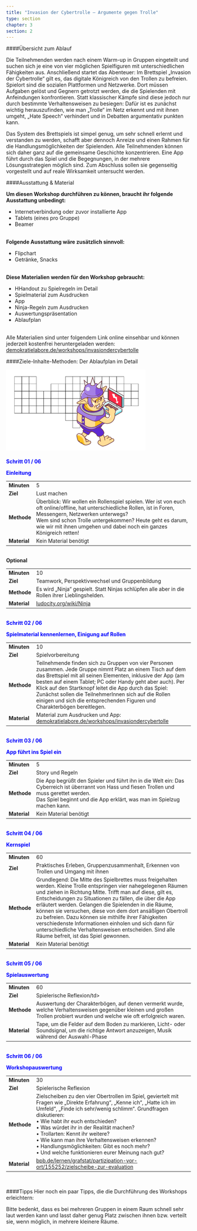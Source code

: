 ```yaml
---
title: "Invasion der Cybertrolle – Argumente gegen Trolle"
type: section
chapter: 3
section: 2
---
```


####Übersicht zum Ablauf

Die Teilnehmenden werden nach einem Warm-up in Gruppen eingeteilt
und suchen sich je eine von vier möglichen Spielfiguren mit
unterschiedlichen Fähigkeiten aus. Anschließend startet das Abenteuer:
Im Brettspiel „Invasion der Cybertrolle“ gilt es, das digitale
Königreich von den Trollen zu befreien. Spielort sind die sozialen
Plattformen und Netzwerke. Dort müssen Aufgaben gelöst und
Gegnern getrotzt werden, die die Spielenden mit Anfeindungen
konfrontieren. Statt klassischer Kämpfe sind diese jedoch nur
durch bestimmte Verhaltensweisen zu besiegen: Dafür ist es zunächst
wichtig herauszufinden, wie man „Trolle“ im Netz erkennt
und mit ihnen umgeht, „Hate Speech“ verhindert und in Debatten
argumentativ punkten kann.

Das System des Brettspiels ist simpel genug, um sehr schnell
erlernt und verstanden zu werden, schafft aber dennoch Anreize
und einen Rahmen für die Handlungsmöglichkeiten der Spielenden.
Alle Teilnehmenden können sich daher ganz auf die
gemeinsame Geschichte konzentrieren. Eine App führt durch
das Spiel und die Begegnungen, in der mehrere Lösungsstrategien
möglich sind. Zum Abschluss sollen sie gegenseitig vorgestellt
und auf reale Wirksamkeit untersucht werden.

####Ausstattung & Material

<b>Um diesen Workshop durchführen zu können, braucht ihr
folgende Ausstattung unbedingt:</b>

* Internetverbindung oder zuvor installierte App
* Tablets (eines pro Gruppe)
* Beamer
<br><br>

<b>Folgende Ausstattung wäre zusätzlich sinnvoll:</b>

* Flipchart
* Getränke, Snacks
<br><br>

<b>Diese Materialien werden für den Workshop gebraucht:</b>

* HHandout zu Spielregeln im Detail
* Spielmaterial zum Ausdrucken
* App
* Ninja-Regeln zum Ausdrucken
* Auswertungspräsentation
* Ablaufplan
<br><br>

Alle Materialien sind unter folgendem Link online einsehbar und können jederzeit
kostenfrei heruntergeladen werden: <a href="https://demokratielabore.de/workshops/invasiondercybertolle">demokratielabore.de/workshops/invasiondercybertolle</a>


####Ziele-Inhalte-Methoden: Der Ablaufplan im Detail
<div style="margin-right: 0px;  margin-left: 0px; margin-bottom: 20px">
  <img src="/images/cybertrolle-2.png"  style="display: block; max-width:380px; "/>
</div>

<div style="color:#0000ff; font-weight: bold;">Schritt 01 / 06</div>
<p style="color:#0000ff; font-weight: bold;">Einleitung</p>
<table>
	<tbody>
		<td style="font-weight: bold;">Minuten</td>
		<td>5</td>
		</tr>
		<tr>
		<td style="font-weight: bold;">Ziel</td>
		<td>Lust machen</td>
		</tr>
		<tr>
		<td style="font-weight: bold;">Methode</td>
		<td>Überblick: Wir wollen ein Rollenspiel spielen. Wer ist von euch oft
			online/offline, hat unterschiedliche Rollen, ist in Foren, Messengern,
			Netzwerken unterwegs? <br>
			Wem sind schon Trolle untergekommen? Heute geht es darum,
			wie wir mit ihnen umgehen und dabei noch ein ganzes Königreich
			retten!
		</td>
		</tr>
		<tr>
		<td style="font-weight: bold;">Material</td>
		<td>Kein Material benötigt</td>
		</tr>
	</tbody>
</table>
<br>
<div style="font-weight: bold;">Optional</div>
<table>
	<tbody>
		<td style="font-weight: bold;">Minuten</td>
		<td>10</td>
		</tr>
		<tr>
		<td style="font-weight: bold;">Ziel</td>
		<td>Teamwork, Perspektivwechsel und Gruppenbildung</td>
		</tr>
		<tr>
		<td style="font-weight: bold;">Methode</td>
		<td>Es wird „Ninja“ gespielt. Statt Ninjas schlüpfen alle aber in die
			Rollen ihrer Lieblingshelden.
		</td>
		</tr>
		<tr>
		<td style="font-weight: bold;">Material</td>
		<td><a href="http://ludocity.org/wiki/Ninja">ludocity.org/wiki/Ninja</a></td>
		</tr>
	</tbody>
</table>
<br>
<div style="color:#0000ff; font-weight: bold;">Schritt 02 / 06</div>
<p style="color:#0000ff; font-weight: bold;">Spielmaterial kennenlernen, Einigung auf Rollen</p>
<table>
	<tbody>
		<td style="font-weight: bold;">Minuten</td>
		<td>10</td>
		</tr>
		<tr>
		<td style="font-weight: bold;">Ziel</td>
		<td>Spielvorbereitung</td>
		</tr>
		<tr>
		<td style="font-weight: bold;">Methode</td>
		<td>Teilnehmende finden sich zu Gruppen von vier Personen zusammen.
Jede Gruppe nimmt Platz an einem Tisch auf dem
das Brettspiel mit all seinen Elementen, inklusive der App (am
besten auf einem Tablet; PC oder Handy geht aber auch). Per
Klick auf den Startknopf leitet die App durch das Spiel:
Zunächst sollen die TeilnehmerInnen sich auf die Rollen einigen
und sich die entsprechenden Figuren und Charakterbögen
bereitlegen.
		</td>
		</tr>
		<tr>
		<td style="font-weight: bold;">Material</td>
		<td>Material zum Ausdrucken und App: <a href="https://demokratielabore.de/workshops/invasiondercybertolle">demokratielabore.de/workshops/invasiondercybertolle</a>
		</td>
		</tr>
	</tbody>
</table>
<br>
<div style="color:#0000ff; font-weight: bold;">Schritt 03 / 06</div>
<p style="color:#0000ff; font-weight: bold;">App führt ins Spiel ein</p>
<table>
	<tbody>
		<td style="font-weight: bold;">Minuten</td>
		<td>5</td>
		</tr>
		<tr>
		<td style="font-weight: bold;">Ziel</td>
		<td>Story und Regeln</td>
		</tr>
		<tr>
		<td style="font-weight: bold;">Methode</td>
		<td>Die App begrüßt den Spieler und führt ihn in die Welt ein: Das Cyberreich
ist überrannt von Hass und fiesen Trollen und muss gerettet
werden.<br>
Das Spiel beginnt und die App erklärt, was man im Spielzug machen
kann.
		</td>
		</tr>
		<tr>
		<td style="font-weight: bold;">Material</td>
		<td>Kein Material benötigt</td>
		</tr>
	</tbody>
</table>
<br>
<div style="color:#0000ff; font-weight: bold;">Schritt 04 / 06</div>
<p style="color:#0000ff; font-weight: bold;">Kernspiel</p>
<table>
	<tbody>
		<td style="font-weight: bold;">Minuten</td>
		<td>60</td>
		</tr>
		<tr>
		<td style="font-weight: bold;">Ziel</td>
		<td>Praktisches Erleben, Gruppenzusammenhalt, Erkennen von Trollen
und Umgang mit ihnen</td>
		</tr>
		<tr>
		<td style="font-weight: bold;">Methode</td>
		<td>Grundlegend: Die Mitte des Spielbrettes muss freigehalten werden.
Kleine Trolle entspringen vier nahegelegenen Räumen und ziehen
in Richtung Mitte. Trifft man auf diese, gilt es, Entscheidungen zu
Situationen zu fällen, die über die App erläutert werden. Gelangen
die Spielenden in die Räume, können sie versuchen, diese von dem
dort ansäßigen Obertroll zu befreien. Dazu können sie mithilfe
ihrer Fähigkeiten verschiedenste Informationen einholen und sich
dann für unterschiedliche Verhaltensweisen entscheiden. Sind alle
Räume befreit, ist das Spiel gewonnen.
		</td>
		</tr>
		<tr>
		<td style="font-weight: bold;">Material</td>
		<td>Kein Material benötigt</td>
		</tr>
	</tbody>
</table>
<br>
<div style="color:#0000ff; font-weight: bold;">Schritt 05 / 06</div>
<p style="color:#0000ff; font-weight: bold;">Spielauswertung</p>
<table>
	<tbody>
		<td style="font-weight: bold;">Minuten</td>
		<td>60</td>
		</tr>
		<tr>
		<td style="font-weight: bold;">Ziel</td>
		<td>Spielerische Reflexion/td>
		</tr>
		<tr>
		<td style="font-weight: bold;">Methode</td>
		<td>Auswertung der Charakterbögen, auf denen vermerkt wurde,
welche Verhaltensweisen gegenüber kleinen und großen Trollen
probiert wurden und welche wie oft erfolgreich waren.
		</td>
		</tr>
		<tr>
		<td style="font-weight: bold;">Material</td>
		<td>Tape, um die Felder auf dem Boden zu markieren, Licht- oder
Soundsignal, um die richtige Antwort anzuzeigen, Musik während
der Auswahl-Phase</td>
		</tr>
	</tbody>
</table>
<br>
<div style="color:#0000ff; font-weight: bold;">Schritt 06 / 06</div>
<p style="color:#0000ff; font-weight: bold;">Workshopauswertung</p>
<table>
	<tbody>
		<td style="font-weight: bold;">Minuten</td>
		<td>30</td>
		</tr>
		<tr>
		<td style="font-weight: bold;">Ziel</td>
		<td>Spielerische Reflexion</td>
		</tr>
		<tr>
		<td style="font-weight: bold;">Methode</td>
		<td>Zielscheiben zu den vier Obertrollen im Spiel, geviertelt mit Fragen
wie „Direkte Erfahrung“, „Kenne ich“, „Hatte ich im Umfeld“, „Finde
ich sehr/wenig schlimm“.
Grundfragen diskutieren:<br>
• Wie habt ihr euch entschieden?<br>
• Was würdet ihr in der Realität machen?<br>
• Trollarten: Kennt ihr weitere?<br>
• Wie kann man ihre Verhaltensweisen erkennen?<br>
• Handlungsmöglichkeiten: Gibt es noch mehr?<br>
• Und welche funktionieren eurer Meinung nach gut?
		</td>
		</tr>
		<tr>
		<td style="font-weight: bold;">Material</td>
		<td><a href="https://bpb.de/lernen/grafstat/partizipation-vor-ort/155252/zielscheibe-zur-evaluation">bpb.de/lernen/grafstat/partizipation-vor-ort/155252/zielscheibe-zur-evaluation</a></td>
		</tr>
	</tbody>
</table>
<br>

####Tipps
Hier noch ein paar Tipps, die die Durchführung des
Workshops erleichtern:

Bitte bedenkt, dass es bei mehreren Gruppen in einem Raum
schnell sehr laut werden kann und lasst daher genug Platz
zwischen ihnen bzw. verteilt sie, wenn möglich, in mehrere kleinere
Räume.